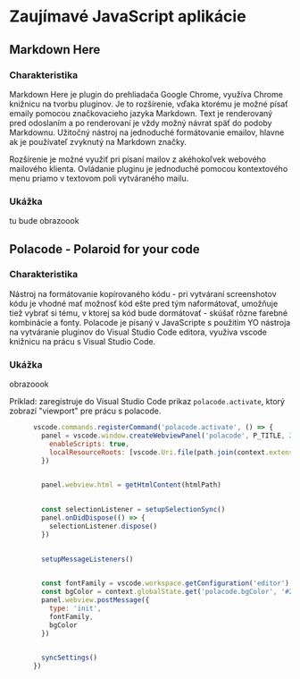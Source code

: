 # Zaujímavé JavaScript aplikácie
## Markdown Here 
### Charakteristika
Markdown Here je plugin do prehliadača Google Chrome, využíva Chrome knižnicu na tvorbu pluginov. Je to rozšírenie, vďaka ktorému je možné písať emaily pomocou značkovacieho jazyka Markdown. Text je renderovaný pred odoslaním a po renderovaní je vždy možný návrat späť do podoby Markdownu. Užitočný nástroj na jednoduché formátovanie emailov, hlavne ak je používateľ zvyknutý na Markdown značky. 

Rozšírenie je možné využiť pri písaní mailov z akéhokoľvek webového mailového klienta. Ovládanie pluginu je jednoduché pomocou kontextového menu priamo v textovom poli vytváraného mailu. 

### Ukážka
tu bude obrazoook 


## Polacode - Polaroid for your code
### Charakteristika
Nástroj na formátovanie kopírovaného kódu - pri vytváraní screenshotov kódu je vhodné mať možnosť kód ešte pred tým naformátovať, umožňuje tiež vybrať si tému, v ktorej sa kód bude dormátovať - skúšať rôzne farebné kombinácie a fonty. Polacode je písaný v JavaScripte s použitím YO nástroja na vytváranie pluginov do Visual Studio Code editora, využíva vscode knižnicu na prácu s Visual Studio Code. 

### Ukážka
obrazoook 

Príklad: zaregistruje do Visual Studio Code prikaz ` polacode.activate `, ktorý zobrazí "viewport" pre prácu s polacode. 
```javascript
      vscode.commands.registerCommand('polacode.activate', () => {
	    panel = vscode.window.createWebviewPanel('polacode', P_TITLE, 2, {
	      enableScripts: true,
	      localResourceRoots: [vscode.Uri.file(path.join(context.extensionPath, 'webview'))]
	    })
	

	    panel.webview.html = getHtmlContent(htmlPath)
	

	    const selectionListener = setupSelectionSync()
	    panel.onDidDispose(() => {
	      selectionListener.dispose()
	    })
	

	    setupMessageListeners()
	

	    const fontFamily = vscode.workspace.getConfiguration('editor').fontFamily
	    const bgColor = context.globalState.get('polacode.bgColor', '#2e3440')
	    panel.webview.postMessage({
	      type: 'init',
	      fontFamily,
	      bgColor
	    })
	

	    syncSettings()
	  })
```


    
    
